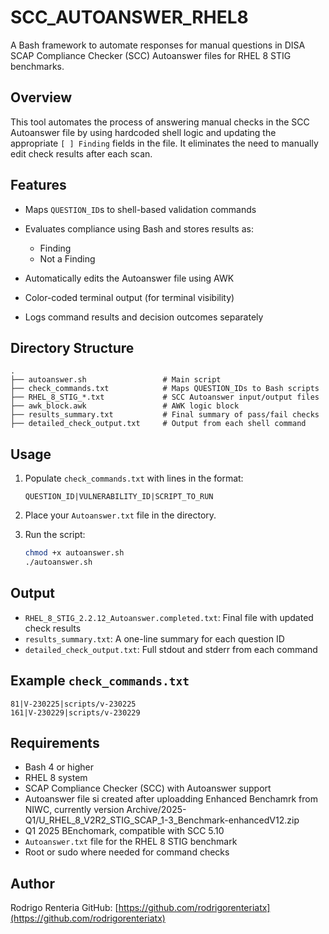 # SCC\_AUTOANSWER\_RHEL8

A Bash framework to automate responses for manual questions in DISA SCAP Compliance Checker (SCC) Autoanswer files for RHEL 8 STIG benchmarks.

## Overview

This tool automates the process of answering manual checks in the SCC Autoanswer file by using hardcoded shell logic and updating the appropriate `[ ] Finding` fields in the file. It eliminates the need to manually edit check results after each scan.

## Features

* Maps `QUESTION_ID`s to shell-based validation commands
* Evaluates compliance using Bash and stores results as:

  * Finding
  * Not a Finding
* Automatically edits the Autoanswer file using AWK
* Color-coded terminal output (for terminal visibility)
* Logs command results and decision outcomes separately

## Directory Structure

```
.
├── autoanswer.sh                 # Main script
├── check_commands.txt            # Maps QUESTION_IDs to Bash scripts
├── RHEL_8_STIG_*.txt             # SCC Autoanswer input/output files
├── awk_block.awk                 # AWK logic block
├── results_summary.txt           # Final summary of pass/fail checks
├── detailed_check_output.txt     # Output from each shell command
```

## Usage

1. Populate `check_commands.txt` with lines in the format:

   ```
   QUESTION_ID|VULNERABILITY_ID|SCRIPT_TO_RUN
   ```

2. Place your `Autoanswer.txt` file in the directory.

3. Run the script:

   ```bash
   chmod +x autoanswer.sh
   ./autoanswer.sh
   ```

## Output

* `RHEL_8_STIG_2.2.12_Autoanswer.completed.txt`: Final file with updated check results
* `results_summary.txt`: A one-line summary for each question ID
* `detailed_check_output.txt`: Full stdout and stderr from each command

## Example `check_commands.txt`

```
81|V-230225|scripts/v-230225
161|V-230229|scripts/v-230229
```

## Requirements

* Bash 4 or higher
* RHEL 8 system
* SCAP Compliance Checker (SCC) with Autoanswer support
* Autoanswer file si created after uploadding Enhanced Benchamrk from NIWC, currently version Archive/2025-Q1/U_RHEL_8_V2R2_STIG_SCAP_1-3_Benchmark-enhancedV12.zip
* Q1 2025 BEnchomark, compatible with SCC 5.10
* `Autoanswer.txt` file for the RHEL 8 STIG benchmark
* Root or sudo where needed for command checks

## Author

Rodrigo Renteria
GitHub: [https://github.com/rodrigorenteriatx](https://github.com/rodrigorenteriatx)
